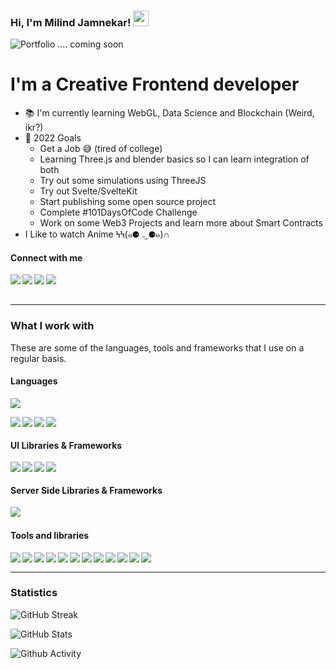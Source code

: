 ### Hi, I'm Milind Jamnekar! <img src="https://media.giphy.com/media/hvRJCLFzcasrR4ia7z/giphy.gif" width="25px">

![Portfolio](https://img.shields.io/website?down_message=%E2%96%BC&label=Portfolio&style=for-the-badge&up_message=%E2%96%B2&url=http%3A%2F%2Fdipanjande.com%2F) .... coming soon 

<h1>I'm a Creative Frontend developer</h1>

- 📚 I'm currently learning WebGL, Data Science and Blockchain (Weird, ikr?)
- 🎯 2022 Goals
  - Get a Job 😅 (tired of college)
  - Learning Three.js and blender basics so I can learn integration of both
  - Try out some simulations using ThreeJS
  - Try out Svelte/SvelteKit
  - Start publishing some open source project
  - Complete #101DaysOfCode Challenge
  - Work on some Web3 Projects and learn more about Smart Contracts
- I Like to watch Anime ϞϞ(๑⚈ ․̫ ⚈๑)∩

#### Connect with me

<a href="https://www.linkedin.com/in/milindjamnekar/"><img align="left" src="https://img.shields.io/badge/LinkedIn-0A66C2?&style=for-the-badge&logo=LinkedIn&logoColor=white" /></a><a href="https://twitter.com/Milindjamnekar"><img align="left" src="https://img.shields.io/badge/Twitter-1DA1F2?&style=for-the-badge&logo=Twitter&logoColor=white" /></a><a href="mailto:milind.jamnekar@yahoo.com"><img align="left" src="https://img.shields.io/badge/Email-EA4335?&style=for-the-badge&logo=Gmail&logoColor=white" /></a><a href="https://calendly.com/milindjamnekar"><img align="left" src="https://img.shields.io/badge/Schedule a Meeting-4285F4?&style=for-the-badge&logo=Google Calendar&logoColor=white" /></a>

<br/><br/>

---

### What I work with

<p>These are some of the languages, tools and frameworks that I use on a regular basis.</p>

<h4>Languages</h4>
<p>
  <img src="https://github-readme-stats.vercel.app/api/top-langs/?username=Milind-jamnekar&theme=github_dark&layout=compact&hide=jupyter%20notebook,matlab" />
</p>
<p>
  <img align="left" src="https://badges.aleen42.com/src/javascript.svg" />
  <img align="left" src="https://badges.aleen42.com/src/typescript.svg">
  <img align="left" src="https://badges.aleen42.com/src/python.svg" />
  <img align="left" src="https://badges.aleen42.com/src/java.svg" />
</p>
</br>
<h4>UI Libraries & Frameworks</h4>
<p>
  <img align="left" src="https://badges.aleen42.com/src/react.svg" />
    <img align="left" src="https://badges.aleen42.com/src/angular.svg" />
  <img align="left" src="https://badges.aleen42.com/src/vue.svg" />
  <img align="left" src="https://badges.aleen42.com/src/javascript.svg" />
</p>
</br>
<h4>Server Side Libraries & Frameworks</h4>
<p>
  <img align="left" src="https://badges.aleen42.com/src/node.svg" />
</p>
<br/>
<h4>Tools and libraries</h4>
<p>
<img align="left" src="https://badges.aleen42.com/src/esbuild.svg">
<img align="left" src="https://badges.aleen42.com/src/sublime_text.svg">
<img align="left" src="https://badges.aleen42.com/src/atom.svg">
<img align="left" src="https://badges.aleen42.com/src/docker.svg">
<img align="left" src="https://badges.aleen42.com/src/visual_studio_code.svg">
<img align="left" src="https://badges.aleen42.com/src/vitejs.svg">
<img align="left" src="https://badges.aleen42.com/src/eslint.svg">
<img align="left" src="https://badges.aleen42.com/src/redux.svg">
<img align="left" src="https://badges.aleen42.com/src/jest_1.svg">
<img align="left" src="https://badges.aleen42.com/src/jest_2.svg">
<img align="left" src="https://badges.aleen42.com/src/npm.svg">
<img align="left" src="https://badges.aleen42.com/src/react-router.svg">
</p>

<br/>

---

<!-- ### Articles & Notes

- [JavaScript Refresher](https://bacon-notes.notion.site/JavaScript-Refresher-0c57452cc613429098170bbc97c4c000)
- [Vue API Integration](https://bacon-notes.notion.site/Vue-API-Integration-b9eeb9b801fd4766919735940293e16b) -->

<!-- <br/>

If you like what I do, maybe consider buying me a coffee?

<a href="https://www.buymeacoffee.com/bacondelight" target="_blank"><img src="https://cdn.buymeacoffee.com/buttons/v2/default-red.png" alt="Buy Me A Coffee?" width="150" ></a> -->

### Statistics

![GitHub Streak](https://github-readme-streak-stats.herokuapp.com/?user=Milind-Jamnekar&theme=holi-theme)

![GitHub Stats](https://github-readme-stats.vercel.app/api?username=Milind-Jamnekar&count_private=true&show_icons=true&theme=github_dark)

![Github Activity](https://activity-graph.herokuapp.com/graph?username=Milind-Jamnekar&theme=github&custom_title=Activity)
